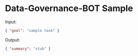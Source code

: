 # Data-Governance-BOT Sample

Input:

```json
{ "goal": "sample task" }
```

Output:

```json
{ "summary": "stub" }
```
